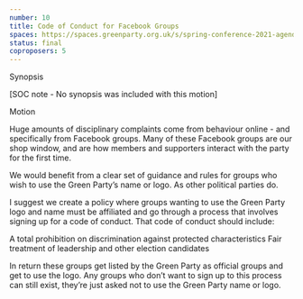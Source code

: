 ```yaml
---
number: 10
title: Code of Conduct for Facebook Groups
spaces: https://spaces.greenparty.org.uk/s/spring-conference-2021-agenda-forum2/?contentId=77451
status: final
coproposers: 5
---
```

Synopsis


[SOC note - No synopsis was included with this motion]


Motion


Huge amounts of disciplinary complaints come from behaviour online - and specifically from Facebook groups. Many of these Facebook groups are our shop window, and are how members and supporters interact with the party for the first time.


We would benefit from a clear set of guidance and rules for groups who wish to use the Green Party’s name or logo. As other political parties do.


I suggest we create a policy where groups wanting to use the Green Party logo and name must be affiliated and go through a process that involves signing up for a code of conduct. That code of conduct should include:


A total prohibition on discrimination against protected characteristics
Fair treatment of leadership and other election candidates


In return these groups get listed by the Green Party as official groups and get to use the logo. Any groups who don’t want to sign up to this process can still exist, they’re just asked not to use the Green Party name or logo.
